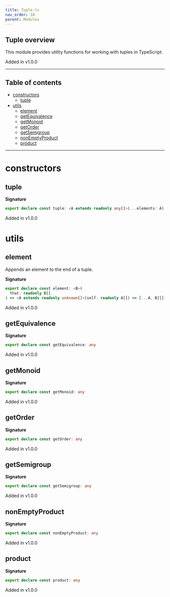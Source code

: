 ```yaml
---
title: Tuple.ts
nav_order: 18
parent: Modules
---
```


## Tuple overview

This module provides utility functions for working with tuples in TypeScript.

Added in v1.0.0

---

<h2 class="text-delta">Table of contents</h2>

- [constructors](#constructors)
  - [tuple](#tuple)
- [utils](#utils)
  - [element](#element)
  - [getEquivalence](#getequivalence)
  - [getMonoid](#getmonoid)
  - [getOrder](#getorder)
  - [getSemigroup](#getsemigroup)
  - [nonEmptyProduct](#nonemptyproduct)
  - [product](#product)

---

# constructors

## tuple

**Signature**

```ts
export declare const tuple: <A extends readonly any[]>(...elements: A) => A
```

Added in v1.0.0

# utils

## element

Appends an element to the end of a tuple.

**Signature**

```ts
export declare const element: <B>(
  that: readonly B[]
) => <A extends readonly unknown[]>(self: readonly A[]) => [...A, B][]
```

Added in v1.0.0

## getEquivalence

**Signature**

```ts
export declare const getEquivalence: any
```

Added in v1.0.0

## getMonoid

**Signature**

```ts
export declare const getMonoid: any
```

Added in v1.0.0

## getOrder

**Signature**

```ts
export declare const getOrder: any
```

Added in v1.0.0

## getSemigroup

**Signature**

```ts
export declare const getSemigroup: any
```

Added in v1.0.0

## nonEmptyProduct

**Signature**

```ts
export declare const nonEmptyProduct: any
```

Added in v1.0.0

## product

**Signature**

```ts
export declare const product: any
```

Added in v1.0.0
